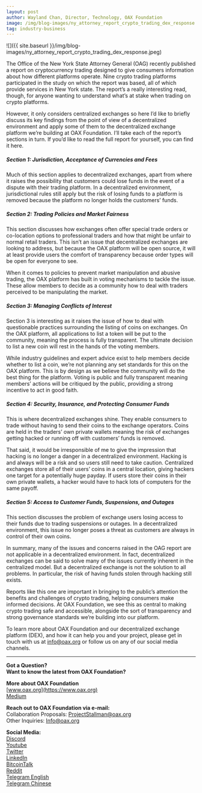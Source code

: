 ```yaml
---
layout: post
author: Wayland Chan, Director, Technology, OAX Foundation
image: /img/blog-images/ny_attorney_report_crypto_trading_dex_response.jpeg
tag: industry-business
---
```


![]({{ site.baseurl }}/img/blog-images/ny_attorney_report_crypto_trading_dex_response.jpeg)

The Office of the New York State Attorney General (OAG) recently published a report on cryptocurrency trading designed to give consumers information about how different platforms operate. Nine crypto trading platforms participated in the study on which the report was based, all of which provide services in New York state. The report’s a really interesting read, though, for anyone wanting to understand what’s at stake when trading on crypto platforms.

However, it only considers centralized exchanges so here I’d like to briefly discuss its key findings from the point of view of a decentralized environment and apply some of them to the decentralized exchange platform we’re building at OAX Foundation. I’ll take each of the report’s sections in turn. If you’d like to read the full report for yourself, you can find it here.

##### Section 1: Jurisdiction, Acceptance of Currencies and Fees
Much of this section applies to decentralized exchanges, apart from where it raises the possibility that customers could lose funds in the event of a dispute with their trading platform. In a decentralized environment, jurisdictional rules still apply but the risk of losing funds to a platform is removed because the platform no longer holds the customers’ funds.

##### Section 2: Trading Policies and Market Fairness
This section discusses how exchanges often offer special trade orders or co-location options to professional traders and how that might be unfair to normal retail traders. This isn’t an issue that decentralized exchanges are looking to address, but because the OAX platform will be open source, it will at least provide users the comfort of transparency because order types will be open for everyone to see.

When it comes to policies to prevent market manipulation and abusive trading, the OAX platform has built in voting mechanisms to tackle the issue. These allow members to decide as a community how to deal with traders perceived to be manipulating the market.

##### Section 3: Managing Conflicts of Interest
Section 3 is interesting as it raises the issue of how to deal with questionable practices surrounding the listing of coins on exchanges. On the OAX platform, all applications to list a token will be put to the community, meaning the process is fully transparent. The ultimate decision to list a new coin will rest in the hands of the voting members.

While industry guidelines and expert advice exist to help members decide whether to list a coin, we’re not planning any set standards for this on the OAX platform. This is by design as we believe the community will do the best thing for the platform. Voting is public and fully transparent meaning members’ actions will be critiqued by the public, providing a strong incentive to act in good faith.

##### Section 4: Security, Insurance, and Protecting Consumer Funds
This is where decentralized exchanges shine. They enable consumers to trade without having to send their coins to the exchange operators. Coins are held in the traders’ own private wallets meaning the risk of exchanges getting hacked or running off with customers’ funds is removed.

That said, it would be irresponsible of me to give the impression that hacking is no longer a danger in a decentralized environment. Hacking is and always will be a risk and so users still need to take caution. Centralized exchanges store all of their users’ coins in a central location, giving hackers one target for a potentially huge payday. If users store their coins in their own private wallets, a hacker would have to hack lots of computers for the same payoff.

##### Section 5: Access to Customer Funds, Suspensions, and Outages
This section discusses the problem of exchange users losing access to their funds due to trading suspensions or outages. In a decentralized environment, this issue no longer poses a threat as customers are always in control of their own coins.

In summary, many of the issues and concerns raised in the OAG report are not applicable in a decentralized environment. In fact, decentralized exchanges can be said to solve many of the issues currently inherent in the centralized model. But a decentralized exchange is not the solution to all problems. In particular, the risk of having funds stolen through hacking still exists.

Reports like this one are important in bringing to the public’s attention the benefits and challenges of crypto trading, helping consumers make informed decisions. At OAX Foundation, we see this as central to making crypto trading safe and accessible, alongside the sort of transparency and strong governance standards we’re building into our platform.

To learn more about OAX Foundation and our decentralized exchange platform (DEX), and how it can help you and your project, please get in touch with us at info@oax.org or follow us on any of our social media channels.

---

**Got a Question?**  
**Want to know the latest from OAX Foundation?**  

**More about OAX Foundation**  
[www.oax.org](https://www.oax.org)  
[Medium](https://medium.com/@OAX_Foundation)  

**Reach out to OAX Foundation via e-mail:**  
Collaboration Proposals: [ProjectStallman@oax.org](mailto:ProjectStallman@oax.org)  
Other Inquiries: [Info@oax.org](mailto:Info@oax.org)  

**Social Media:**  
[Discord](https://discordapp.com/invite/ZH5YHkb)  
[Youtube](https://bit.ly/2Bvsk73)  
[Twitter](https://twitter.com/OAX_Foundation)  
[LinkedIn](https://www.linkedin.com/company/oax-foundation/)  
[BitcoinTalk](http://bitcointalk.org/index.php?topic=1943946)  
[Reddit](https://www.reddit.com/r/OpenANX/)  
[Telegram English](https://t.me/openanxteam)  
[Telegram Chinese](https://t.me/oax_cn)  
